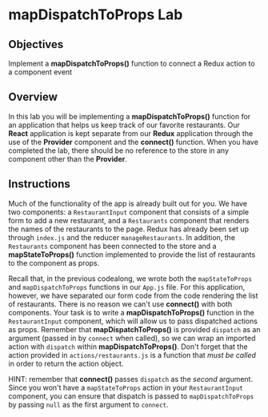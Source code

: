 # mapDispatchToProps Lab

## Objectives

Implement a __mapDispatchToProps()__ function to connect a Redux action to a component event

## Overview

In this lab you will be implementing a __mapDispatchToProps()__ function for an 
application that helps us keep track of our favorite restaurants. Our __React__ 
application is kept separate from our __Redux__ application through the use of 
the __Provider__ component and the __connect()__ function. When you have completed 
the lab, there should be no reference to the store in any component other than the 
__Provider__.

## Instructions

Much of the functionality of the app is already built out for you. We have two 
components: a `RestaurantInput` component that consists of a simple form to add a 
new restaurant, and a `Restaurants` component that renders the names of the 
restaurants to the page. Redux has already been set up through `index.js` and the 
reducer `manageRestaurants`. In addition, the `Restaurants` component has been 
connected to the store and a __mapStateToProps()__ function implemented to provide the list of restaurants to the component as props. 

Recall that, in the previous codealong, we wrote both the `mapStateToProps` and 
`mapDispatchToProps` functions in our `App.js` file. For this application, 
however, we have separated our form code from the code rendering the list of 
restaurants. There is no reason we can't use __connect()__ with both components. 
Your task is to write a __mapDispatchToProps()__ function in the `RestaurantInput` 
component, which will allow us to pass dispatched actions as props. Remember that 
__mapDispatchToProps()__ is provided `dispatch` as an argument (passed in by 
`connect` when called), so we can wrap an imported action with `dispatch` within 
__mapDispatchToProps()__. Don't forget that the action provided in 
`actions/restaurants.js` is a function that _must be called_ in order to return 
the action object.

HINT: remember that __connect()__ passes `dispatch` as the *second* argument. 
Since you won't have a `mapStateToProps` action in your `RestaurantInput` 
component, you can ensure that dispatch is passed to `mapDispatchToProps` by
passing `null` as the first argument to `connect`.
